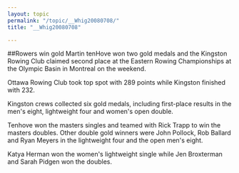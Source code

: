 ```yaml
---
layout: topic
permalink: "/topic/__Whig20080708/"
title: "__Whig20080708"

---
```


##Rowers win gold
Martin tenHove won two gold medals and the Kingston Rowing Club claimed second place at the Eastern Rowing Championships at the Olympic Basin in Montreal on the weekend.

Ottawa Rowing Club took top spot with 289 points while Kingston finished with 232.

Kingston crews collected six gold medals, including first-place results in the men's eight, lightweight four and women's open double.

Tenhove won the masters singles and teamed with Rick Trapp to win the masters doubles. Other double gold winners were John Pollock, Rob Ballard and Ryan Meyers in the lightweight four and the open men's eight.

Katya Herman won the women's lightweight single while Jen Broxterman and Sarah Pidgen won the doubles.
